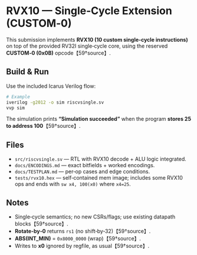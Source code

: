 # RVX10 — Single‑Cycle Extension (CUSTOM‑0)

This submission implements **RVX10 (10 custom single‑cycle instructions)** on top of the provided RV32I single‑cycle core, using the reserved **CUSTOM‑0 (0x0B)** opcode【59†source】.

## Build & Run
Use the included Icarus Verilog flow:
```bash
# Example
iverilog -g2012 -o sim riscvsingle.sv
vvp sim
```

The simulation prints **“Simulation succeeded”** when the program **stores 25 to address 100**【59†source】.

## Files
- `src/riscvsingle.sv` — RTL with RVX10 decode + ALU logic integrated.
- `docs/ENCODINGS.md` — exact bitfields + worked encodings.
- `docs/TESTPLAN.md` — per‑op cases and edge conditions.
- `tests/rvx10.hex` — self‑contained mem image; includes some RVX10 ops and ends with `sw x4, 100(x0)` where `x4=25`.

## Notes
- Single‑cycle semantics; no new CSRs/flags; use existing datapath blocks【59†source】.
- **Rotate‑by‑0** returns `rs1` (no shift‑by‑32)【59†source】.
- **ABS(INT_MIN)** = `0x8000_0000` (wrap)【59†source】.
- Writes to **x0** ignored by regfile, as usual【59†source】.
